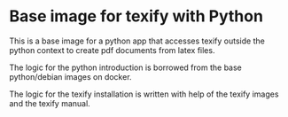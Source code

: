 # Base image for texify with Python

This is a base image for a python app that accesses texify outside the python context to create pdf documents from latex
files.

The logic for the python introduction is borrowed from the base python/debian images on docker.

The logic for the texify installation is written with help of the texify images and the texify manual.
